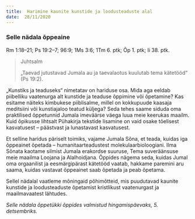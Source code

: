 ```yaml
---
title:  Harimine kaunite kunstide ja loodusteaduste alal  
date:  28/11/2020  
---
```


### Selle nädala õppeaine
Rm 1:18–21; Ps 19:2–7; 96:9; 1Ms 3:6; 1Tm 6. ptk; Õp 1. ptk; Ii 38. ptk.

> <p>Juhtsalm</p>
> „Taevad jutustavad Jumala au ja taevalaotus kuulutab tema kätetööd“ (Ps 19:2).

„Kunstiks ja teaduseks“ nimetatav on hariduse osa. Mida aga eeldab piibelliku vaatenurga alt kunstide ja teaduse õppimine või õpetamine? Kas esitame näiteks kimbukese piiblisalme, millel on kokkupuude kaasaja meditsiini või kunstiajaloo teatud küljega? Seda tehes saame siduda oma praktilised õppetunnid Jumala imeväärse väega luua meie keerukas maailm. Kuid õpikusse lihtsalt Pühakirja tekstide lisamine on vaid osake tõelisest kasvatusest – päästvast ja lunastavast kasvatusest.

Et selline haridus päriselt toimiks, vajame Jumala Sõna, et teada, kuidas iga õppeainet õpetada – humanitaarteadustest molekulaarbioloogiani. Ilma Sõnata kaotame silmist Jumala erakordse suuruse, Tema suveräänsuse meie maailma Loojana ja Alalhoidjana. Õppides nägema seda, kuidas Jumal oma orgaanilist ja eesmärgipärast kätetööd vaatab, hakkame paremini aru saama, kuidas vastavat õppeainet saab õpetada ja peab õpetama.

Sellel nädalal vaatleme mõningaid põhimõtteid, mis puudutavad kaunite kunstide ja loodusteaduste õpetamist kristlikust vaatenurgast ja maailmavaatest lähtudes.

_Selle nädala õppetükki õppides valmistud hingamispäevaks, 5. detsembriks._